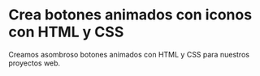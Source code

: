 # Crea botones animados con iconos con HTML y CSS 
 Creamos asombroso botones animados con HTML y CSS para nuestros proyectos web.
